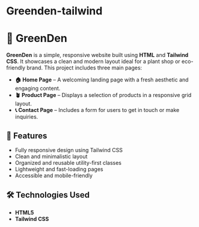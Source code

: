 # Greenden-tailwind

# 🌿 GreenDen

**GreenDen** is a simple, responsive website built using **HTML** and **Tailwind CSS**. It showcases a clean and modern layout ideal for a plant shop or eco-friendly brand. This project includes three main pages:

* **🏠 Home Page** – A welcoming landing page with a fresh aesthetic and engaging content.
* **🪴 Product Page** – Displays a selection of products in a responsive grid layout.
* **📞 Contact Page** – Includes a form for users to get in touch or make inquiries.

## 🚀 Features

* Fully responsive design using Tailwind CSS
* Clean and minimalistic layout
* Organized and reusable utility-first classes
* Lightweight and fast-loading pages
* Accessible and mobile-friendly

## 🛠️ Technologies Used

* **HTML5**
* **Tailwind CSS**
